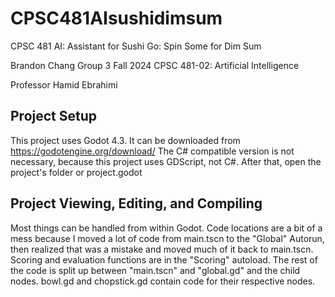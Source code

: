 # CPSC481AIsushidimsum
CPSC 481 AI: Assistant for Sushi Go: Spin Some for Dim Sum

Brandon Chang Group 3
Fall 2024 CPSC 481-02: Artificial Intelligence

Professor Hamid Ebrahimi

## Project Setup
This project uses Godot 4.3. It can be downloaded from https://godotengine.org/download/ The C# compatible version is not necessary, because this project uses GDScript, not C#. After that, open the project's folder or project.godot

## Project Viewing, Editing, and Compiling
Most things can be handled from within Godot. Code locations are a bit of a mess because I moved a lot of code from main.tscn to the "Global" Autorun, then realized that was a mistake and moved much of it back to main.tscn. Scoring and evaluation functions are in the "Scoring" autoload. The rest of the code is split up between "main.tscn" and "global.gd" and the child nodes. bowl.gd and chopstick.gd contain code for their respective nodes.
